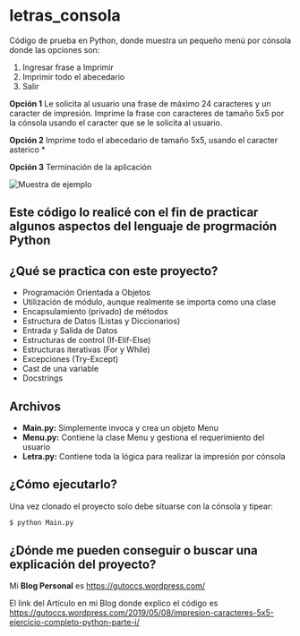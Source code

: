 # letras_consola

Código de prueba en Python, donde muestra un pequeño menú por cónsola donde las opciones son:

1. Ingresar frase a Imprimir
2. Imprimir todo el abecedario
3. Salir

**Opción 1** Le solicita al usuario una frase de máximo 24 caracteres y un caracter de impresión. 
Imprime la frase con caracteres de tamaño 5x5 por la cónsola usando el caracter que se le solicita al usuario.

**Opción 2** Imprime todo el abecedario de tamaño 5x5, usando el caracter asterico *

**Opción 3** Terminación de la aplicación

![Muestra de ejemplo](https://gutoccs.files.wordpress.com/2019/05/letras_consola.jpg)

## Este código lo realicé con el fin de practicar algunos aspectos del lenguaje de progrmación **Python**

## ¿Qué se practica con este proyecto?

* Programación Orientada a Objetos
* Utilización de módulo, aunque realmente se importa como una clase
* Encapsulamiento (privado) de métodos
* Estructura de Datos (Listas y Diccionarios)
* Entrada y Salida de Datos
* Estructuras de control (If-Elif-Else)
* Estructuras iterativas (For y While)
* Excepciones (Try-Except)
* Cast de una variable
* Docstrings

## Archivos

* **Main.py:** Simplemente invoca y crea un objeto Menu
* **Menu.py:** Contiene la clase Menu y gestiona el requerimiento del usuario
* **Letra.py:** Contiene toda la lógica para realizar la impresión por cónsola

## ¿Cómo ejecutarlo?

Una vez clonado el proyecto solo debe situarse con la cónsola y tipear:

```bash
$ python Main.py
```

## ¿Dónde me pueden conseguir o buscar una explicación del proyecto?

Mi **Blog Personal** es https://gutoccs.wordpress.com/

El link del Artículo en mi Blog donde explico el código es https://gutoccs.wordpress.com/2019/05/08/impresion-caracteres-5x5-ejercicio-completo-python-parte-i/